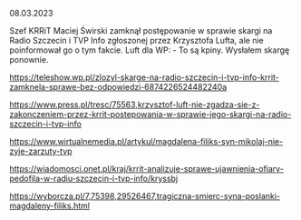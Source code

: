 08.03.2023

Szef KRRiT Maciej Świrski zamknął postępowanie w sprawie skargi na Radio Szczecin i TVP Info zgłoszonej przez Krzysztofa Lufta, ale nie poinformował go o tym fakcie. Luft dla WP: - To są kpiny. Wysłałem skargę ponownie.

https://teleshow.wp.pl/zlozyl-skarge-na-radio-szczecin-i-tvp-info-krrit-zamknela-sprawe-bez-odpowiedzi-6874226524482240a

https://www.press.pl/tresc/75563,krzysztof-luft-nie-zgadza-sie-z-zakonczeniem-przez-krrit-postepowania-w-sprawie-jego-skargi-na-radio-szczecin-i-tvp-info

https://www.wirtualnemedia.pl/artykul/magdalena-filiks-syn-mikolaj-nie-zyje-zarzuty-tvp

https://wiadomosci.onet.pl/kraj/krrit-analizuje-sprawe-ujawnienia-ofiary-pedofila-w-radiu-szczecin-i-tvp-info/kryssbj

https://wyborcza.pl/7,75398,29526467,tragiczna-smierc-syna-poslanki-magdaleny-filiks.html